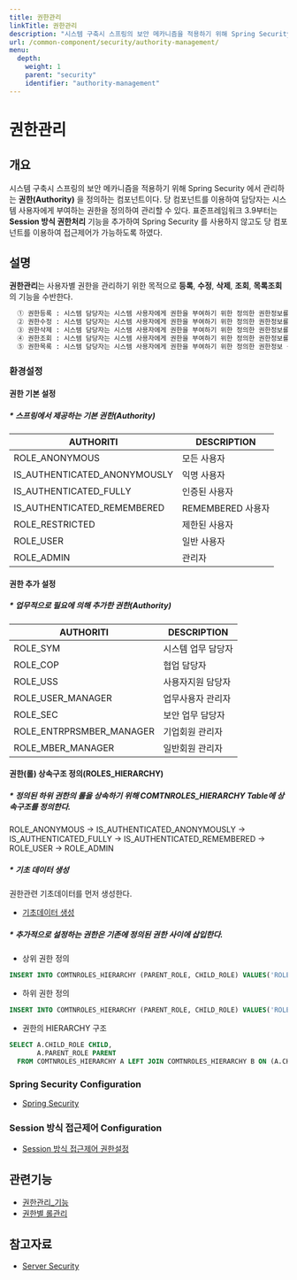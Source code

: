 ```yaml
---
title: 권한관리
linkTitle: 권한관리
description: "시스템 구축시 스프링의 보안 메카니즘을 적용하기 위해 Spring Security 에서 관리하는 권한(Authority)을 정의하는 컴포넌트이다"
url: /common-component/security/authority-management/
menu:
  depth:
    weight: 1
    parent: "security"
    identifier: "authority-management"
---
```




# 권한관리

## 개요

 시스템 구축시 스프링의 보안 메카니즘을 적용하기 위해 Spring Security 에서 관리하는 **권한(Authority)** 을 정의하는 컴포넌트이다. 당 컴포넌트를 이용하여 담당자는 시스템 사용자에게 부여하는 권한을 정의하여 관리할 수 있다. 표준프레임워크 3.9부터는 **Session 방식 권한처리** 기능을 추가하여 Spring Security 를 사용하지 않고도 당 컴포넌트를 이용하여 접근제어가 가능하도록 하였다.

## 설명

 **권한관리**는 사용자별 권한을 관리하기 위한 목적으로 **등록**, **수정**, **삭제**, **조회**, **목록조회**의 기능을 수반한다.

```bash
  ① 권한등록 : 시스템 담당자는 시스템 사용자에게 권한을 부여하기 위한 정의한 권한정보를 등록한다.
  ② 권한수정 : 시스템 담당자는 시스템 사용자에게 권한을 부여하기 위한 정의한 권한정보를 수정한다.
  ③ 권한삭제 : 시스템 담당자는 시스템 사용자에게 권한을 부여하기 위한 정의한 권한정보를 삭제한다.
  ④ 권한조회 : 시스템 담당자는 시스템 사용자에게 권한을 부여하기 위한 정의한 권한정보를 조회한다.
  ⑤ 권한목록 : 시스템 담당자는 시스템 사용자에게 권한을 부여하기 위한 정의한 권한정보 목록을 조회한다.
```

### 환경설정

#### 권한 기본 설정

##### * 스프링에서 제공하는 기본 권한(Authority)

| AUTHORITI | DESCRIPTION |
| --- | --- |
| ROLE\_ANONYMOUS | 모든 사용자 |
| IS\_AUTHENTICATED\_ANONYMOUSLY | 익명 사용자 |
| IS\_AUTHENTICATED\_FULLY | 인증된 사용자 |
| IS\_AUTHENTICATED\_REMEMBERED | REMEMBERED 사용자 |
| ROLE\_RESTRICTED | 제한된 사용자 |
| ROLE\_USER | 일반 사용자 |
| ROLE\_ADMIN | 관리자 |

#### 권한 추가 설정

##### * 업무적으로 필요에 의해 추가한 권한(Authority)

| AUTHORITI | DESCRIPTION |
| --- | --- |
| ROLE\_SYM | 시스템 업무 담당자 |
| ROLE\_COP | 협업 담당자 |
| ROLE\_USS | 사용자지원 담당자 |
| ROLE\_USER\_MANAGER | 업무사용자 관리자 |
| ROLE\_SEC | 보안 업무 담당자 |
| ROLE\_ENTRPRSMBER\_MANAGER | 기업회원 관리자 |
| ROLE\_MBER\_MANAGER | 일반회원 관리자 |

#### 권한(롤) 상속구조 정의(ROLES_HIERARCHY)

##### * 정의된 하위 권한의 롤을 상속하기 위해 COMTNROLES_HIERARCHY Table에 상속구조를 정의한다.

 ROLE\_ANONYMOUS → IS\_AUTHENTICATED\_ANONYMOUSLY → IS\_AUTHENTICATED\_FULLY → IS\_AUTHENTICATED\_REMEMBERED → ROLE\_USER → ROLE\_ADMIN

##### * 기초 데이터 생성

 권한관련 기초데이터를 먼저 생성한다.

- [기초데이터 생성](https://www.egovframe.go.kr/wiki/lib/exe/fetch.php?media=egovframework:com:v3.6:sec:basic_data.zip)

##### * 추가적으로 설정하는 권한은 기존에 정의된 권한 사이에 삽입한다.

- 상위 권한 정의

```sql
INSERT INTO COMTNROLES_HIERARCHY (PARENT_ROLE, CHILD_ROLE) VALUES('ROLE_COP','ROLE_ADMIN');
```

- 하위 권한 정의

```sql
INSERT INTO COMTNROLES_HIERARCHY (PARENT_ROLE, CHILD_ROLE) VALUES('ROLE_RESTRICTED','ROLE_COP');
```

- 권한의 HIERARCHY 구조

```sql
SELECT A.CHILD_ROLE CHILD, 
       A.PARENT_ROLE PARENT
  FROM COMTNROLES_HIERARCHY A LEFT JOIN COMTNROLES_HIERARCHY B ON (A.CHILD_ROLE = B.PARENT_ROLE);
```

### Spring Security Configuration

- [Spring Security](/egovframe-runtime/foundation-layer/server-security-architecture.md)

### Session 방식 접근제어 Configuration

- [Session 방식 접근제어 권한설정](/egovframe-runtime/foundation-layer/session-based-access-control-permission-settings.md)

## 관련기능

- [권한관리_기능](./authority-management-function.md)
- [권한별 롤관리](./authority-role-management.md)

## 참고자료

- [Server Security](/egovframe-runtime/foundation-layer/server-security.md)
